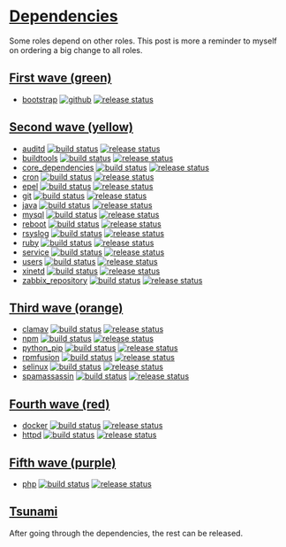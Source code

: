# [Dependencies](#dependencies)

Some roles depend on other roles. This post is more a reminder to myself on ordering a big change to all roles.

## [First wave (green)](#first-wave)
- [bootstrap](https://github.com/buluma/ansible-role-bootstrap) [![github](https://github.com/buluma/ansible-role-bootstrap/workflows/Ansible%20Molecule/badge.svg)](https://github.com/buluma/ansible-role-bootstrap/actions) [![release status](https://img.shields.io/github/commits-since/buluma/ansible-role-bootstrap/latest.svg)](https://github.com/buluma/ansible-role-bootstrap/releases)

## [Second wave (yellow)](#second-wave)
- [auditd](https://github.com/robertdebock/ansible-role-auditd) [![build status](https://api.travis-ci.org/robertdebock/ansible-role-auditd.svg?branch=master)](https://travis-ci.org/robertdebock/ansible-role-auditd) [![release status](https://img.shields.io/github/commits-since/buluma/ansible-role-auditd/latest.svg)](https://github.com/buluma/ansible-role-auditd/releases)
- [buildtools](https://github.com/robertdebock/ansible-role-buildtools) [![build status](https://api.travis-ci.org/robertdebock/ansible-role-buildtools.svg?branch=master)](https://travis-ci.org/robertdebock/ansible-role-buildtools) [![release status](https://img.shields.io/github/commits-since/buluma/ansible-role-buildtools/latest.svg)](https://github.com/buluma/ansible-role-buildtools/releases)
- [core_dependencies](https://github.com/robertdebock/ansible-role-core_dependencies) [![build status](https://api.travis-ci.org/robertdebock/ansible-role-core_dependencies.svg?branch=master)](https://travis-ci.org/robertdebock/ansible-role-core_dependencies) [![release status](https://img.shields.io/github/commits-since/buluma/ansible-role-core_dependencies/latest.svg)](https://github.com/buluma/ansible-role-core_dependencies/releases)
- [cron](https://github.com/robertdebock/ansible-role-cron) [![build status](https://api.travis-ci.org/robertdebock/ansible-role-cron.svg?branch=master)](https://travis-ci.org/robertdebock/ansible-role-cron) [![release status](https://img.shields.io/github/commits-since/buluma/ansible-role-cron/latest.svg)](https://github.com/robertdebock/ansible-role-cron/releases)
- [epel](https://github.com/robertdebock/ansible-role-epel) [![build status](https://api.travis-ci.org/robertdebock/ansible-role-epel.svg?branch=master)](https://travis-ci.org/robertdebock/ansible-role-epel) [![release status](https://img.shields.io/github/commits-since/buluma/ansible-role-epel/latest.svg)](https://github.com/robertdebock/ansible-role-epel/releases)
- [git](https://github.com/robertdebock/ansible-role-git) [![build status](https://api.travis-ci.org/robertdebock/ansible-role-git.svg?branch=master)](https://travis-ci.org/robertdebock/ansible-role-git) [![release status](https://img.shields.io/github/commits-since/robertdebock/ansible-role-git/latest.svg)](https://github.com/robertdebock/ansible-role-git/releases)
- [java](https://github.com/robertdebock/ansible-role-java) [![build status](https://api.travis-ci.org/robertdebock/ansible-role-java.svg?branch=master)](https://travis-ci.org/robertdebock/ansible-role-java) [![release status](https://img.shields.io/github/commits-since/robertdebock/ansible-role-java/latest.svg)](https://github.com/robertdebock/ansible-role-java/releases)
- [mysql](https://github.com/robertdebock/ansible-role-mysql) [![build status](https://api.travis-ci.org/robertdebock/ansible-role-mysql.svg?branch=master)](https://travis-ci.org/robertdebock/ansible-role-mysql) [![release status](https://img.shields.io/github/commits-since/robertdebock/ansible-role-mysql/latest.svg)](https://github.com/robertdebock/ansible-role-mysql/releases)
- [reboot](https://github.com/robertdebock/ansible-role-reboot) [![build status](https://api.travis-ci.org/robertdebock/ansible-role-reboot.svg?branch=master)](https://travis-ci.org/robertdebock/ansible-role-reboot) [![release status](https://img.shields.io/github/commits-since/robertdebock/ansible-role-reboot/latest.svg)](https://github.com/robertdebock/ansible-role-reboot/releases)
- [rsyslog](https://github.com/robertdebock/ansible-role-rsyslog) [![build status](https://api.travis-ci.org/robertdebock/ansible-role-rsyslog.svg?branch=master)](https://travis-ci.org/robertdebock/ansible-role-rsyslog) [![release status](https://img.shields.io/github/commits-since/robertdebock/ansible-role-rsyslog/latest.svg)](https://github.com/robertdebock/ansible-role-rsyslog/releases)
- [ruby](https://github.com/robertdebock/ansible-role-ruby) [![build status](https://api.travis-ci.org/robertdebock/ansible-role-ruby.svg?branch=master)](https://travis-ci.org/robertdebock/ansible-role-ruby) [![release status](https://img.shields.io/github/commits-since/robertdebock/ansible-role-ruby/latest.svg)](https://github.com/robertdebock/ansible-role-ruby/releases)
- [service](https://github.com/robertdebock/ansible-role-service) [![build status](https://api.travis-ci.org/robertdebock/ansible-role-service.svg?branch=master)](https://travis-ci.org/robertdebock/ansible-role-service) [![release status](https://img.shields.io/github/commits-since/robertdebock/ansible-role-service/latest.svg)](https://github.com/robertdebock/ansible-role-service/releases)
- [users](https://github.com/robertdebock/ansible-role-users) [![build status](https://api.travis-ci.org/robertdebock/ansible-role-users.svg?branch=master)](https://travis-ci.org/robertdebock/ansible-role-users) [![release status](https://img.shields.io/github/commits-since/robertdebock/ansible-role-users/latest.svg)](https://github.com/robertdebock/ansible-role-users/releases)
- [xinetd](https://github.com/robertdebock/ansible-role-xinetd) [![build status](https://api.travis-ci.org/robertdebock/ansible-role-xinetd.svg?branch=master)](https://travis-ci.org/robertdebock/ansible-role-xinetd) [![release status](https://img.shields.io/github/commits-since/robertdebock/ansible-role-xinetd/latest.svg)](https://github.com/robertdebock/ansible-role-xinetd/releases)
- [zabbix_repository](https://github.com/robertdebock/ansible-role-zabbix_repository) [![build status](https://api.travis-ci.org/robertdebock/ansible-role-zabbix_repository.svg?branch=master)](https://travis-ci.org/robertdebock/ansible-role-zabbix_repository) [![release status](https://img.shields.io/github/commits-since/robertdebock/ansible-role-zabbix_repository/latest.svg)](https://github.com/robertdebock/ansible-role-zabbix_repository/releases)

## [Third wave (orange)](#third-wave)
- [clamav](https://github.com/robertdebock/ansible-role-clamav) [![build status](https://api.travis-ci.org/robertdebock/ansible-role-clamav.svg?branch=master)](https://travis-ci.org/robertdebock/ansible-role-clamav) [![release status](https://img.shields.io/github/commits-since/robertdebock/ansible-role-clamav/latest.svg)](https://github.com/robertdebock/ansible-role-clamav/releases)
- [npm](https://github.com/robertdebock/ansible-role-npm) [![build status](https://api.travis-ci.org/robertdebock/ansible-role-npm.svg?branch=master)](https://travis-ci.org/robertdebock/ansible-role-npm) [![release status](https://img.shields.io/github/commits-since/robertdebock/ansible-role-npm/latest.svg)](https://github.com/robertdebock/ansible-role-npm/releases)
- [python_pip](https://github.com/robertdebock/ansible-role-python_pip) [![build status](https://api.travis-ci.org/robertdebock/ansible-role-python_pip.svg?branch=master)](https://travis-ci.org/robertdebock/ansible-role-python_pip) [![release status](https://img.shields.io/github/commits-since/robertdebock/ansible-role-python_pip/latest.svg)](https://github.com/robertdebock/ansible-role-python_pip/releases)
- [rpmfusion](https://github.com/robertdebock/ansible-role-rpmfusion) [![build status](https://api.travis-ci.org/robertdebock/ansible-role-rpmfusion.svg?branch=master)](https://travis-ci.org/robertdebock/ansible-role-rpmfusion) [![release status](https://img.shields.io/github/commits-since/robertdebock/ansible-role-rpmfusion/latest.svg)](https://github.com/robertdebock/ansible-role-rpmfusion/releases)
- [selinux](https://github.com/robertdebock/ansible-role-selinux) [![build status](https://api.travis-ci.org/robertdebock/ansible-role-selinux.svg?branch=master)](https://travis-ci.org/robertdebock/ansible-role-selinux) [![release status](https://img.shields.io/github/commits-since/robertdebock/ansible-role-selinux/latest.svg)](https://github.com/robertdebock/ansible-role-selinux/releases)
- [spamassassin](https://github.com/robertdebock/ansible-role-spamassassin) [![build status](https://api.travis-ci.org/robertdebock/ansible-role-spamassassin.svg?branch=master)](https://travis-ci.org/robertdebock/ansible-role-spamassassin) [![release status](https://img.shields.io/github/commits-since/robertdebock/ansible-role-spamassassin/latest.svg)](https://github.com/robertdebock/ansible-role-spamassassin/releases)

## [Fourth wave (red)](#fourth-wave)
- [docker](https://github.com/robertdebock/ansible-role-docker) [![build status](https://api.travis-ci.org/robertdebock/ansible-role-docker.svg?branch=master)](https://travis-ci.org/robertdebock/ansible-role-docker) [![release status](https://img.shields.io/github/commits-since/robertdebock/ansible-role-docker/latest.svg)](https://github.com/robertdebock/ansible-role-docker/releases)
- [httpd](https://github.com/robertdebock/ansible-role-httpd) [![build status](https://api.travis-ci.org/robertdebock/ansible-role-httpd.svg?branch=master)](https://travis-ci.org/robertdebock/ansible-role-httpd) [![release status](https://img.shields.io/github/commits-since/robertdebock/ansible-role-httpd/latest.svg)](https://github.com/robertdebock/ansible-role-httpd/releases)

## [Fifth wave (purple)](#fifth-wave)
- [php](https://github.com/robertdebock/ansible-role-php) [![build status](https://api.travis-ci.org/robertdebock/ansible-role-php.svg?branch=master)](https://travis-ci.org/robertdebock/ansible-role-php) [![release status](https://img.shields.io/github/commits-since/robertdebock/ansible-role-php/latest.svg)](https://github.com/robertdebock/ansible-role-php/releases)

## [Tsunami](#tsunami)

After going through the dependencies, the rest can be released.
